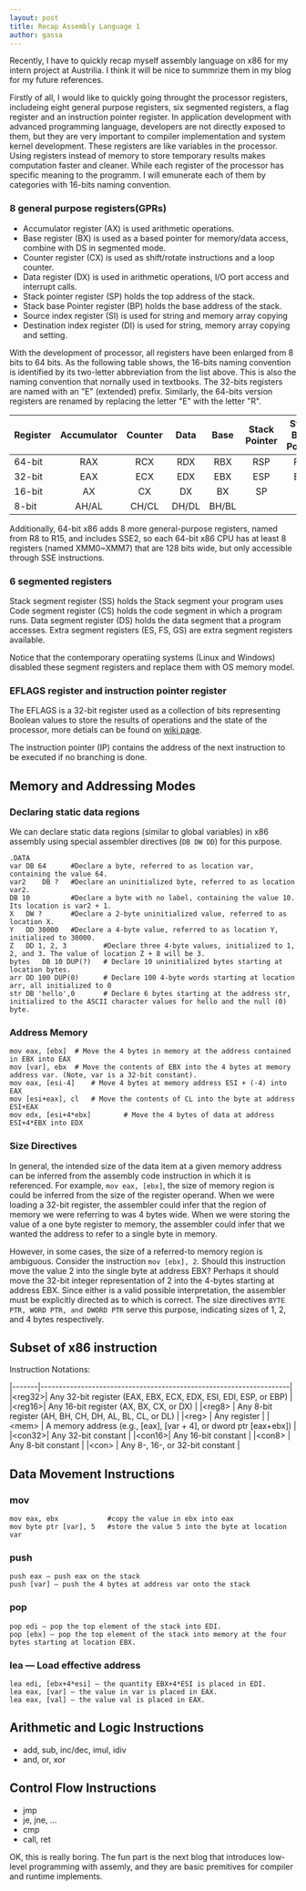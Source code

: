 ```yaml
---
layout: post
title: Recap Assembly Language 1
author: gassa
---
```


Recently, I have to quickly recap myself assembly language on x86 for my intern
project at Austrilia. I think it will be nice to summrize them in my blog for
my future references.

Firstly of all, I would like to quickly going throught the processor registers,
includeing eight general purpose registers, six segmented registers, a flag 
register and an instruction pointer register. In application development with 
advanced programming language, developers are not directly exposed to them, but 
they are very important to compiler implementation and system kernel development. 
These registers are like variables in the processor. Using registers instead of
memory to store temporary results makes computation faster and cleaner. While 
each register of the processor has specific meaning to the programm. I will 
emunerate each of them by categories with 16-bits naming convention.

### 8 general purpose registers(GPRs)
* Accumulator register (AX) is used arithmetic operations.
* Base register (BX) is used as a based pointer for memory/data access, combine with DS in segmented mode.
* Counter register (CX) is used as shift/rotate instructions and a loop counter.
* Data register (DX) is used in arithmetic operations, I/O port access and interrupt calls.
* Stack pointer register (SP) holds the top address of the stack.
* Stack base Pointer register (BP) holds the base address of the stack.
* Source index register (SI) is used for string and memory array copying
* Destination index register (DI) is used for string, memory array copying and setting.

With the development of processor, all registers have been enlarged from 8 bits
to 64 bits.  As the following table shows, the 16-bits naming convention is
identified by its two-letter abbreviation from the list above. This is also the
naming convention that nornally used in textbooks. The 32-bits registers are 
named with an "E" (extended) prefix. Similarly, the 64-bits version registers 
are renamed by replacing the letter "E" with the letter "R". 

|Register|Accumulator|Counter |  Data  |  Base  |Stack Pointer|Stack Base Pointer| Source  |Destination|
|--------|:---------:|:------:|:------:|:------:|:-----------:|:----------------:|:-------:|:---------:|
|64-bit  |RAX        |RCX     |RDX     |RBX     |RSP          |RBP               |RSI      |RDI        |
|32-bit  |EAX        |ECX     |EDX     |EBX     |ESP          |EBP               |ESI      |EDI        |
|16-bit  |AX         |CX      |DX      |BX      |SP           |BP                |SI       |DI         |
|8-bit   |      AH/AL|   CH/CL|   DH/DL|   BH/BL|             |                  |         |           |

Additionally, 64-bit x86 adds 8 more general-purpose registers, named from R8
to R15, and includes SSE2, so each 64-bit x86 CPU has at least 8 registers
(named XMM0~XMM7) that are 128 bits wide, but only accessible through SSE
instructions.  


### 6 segmented registers
Stack segment register (SS) holds the Stack segment your program uses
Code segment register (CS) holds the code segment in which a program runs.
Data segment register (DS) holds the data segment that a program accesses.
Extra segment registers (ES, FS, GS) are extra segment registers available.

Notice that the contemporary operatiing systems (Linux and Windows) disabled
these segment registers and replace them with OS memory model.


### EFLAGS register and instruction pointer register 

The EFLAGS is a 32-bit register used as a collection of bits representing
Boolean values to store the results of operations and the state of the
processor, more detials can be found on [wiki
page](https://en.wikibooks.org/wiki/X86_Assembly/X86_Architecture).

The instruction pointer (IP) contains the address of the next instruction to 
be executed if no branching is done.


## Memory and Addressing Modes

### Declaring static data regions 

We can declare static data regions (similar to global variables) in x86
assembly using special assembler directives (`DB DW DD`) for this purpose.

```assembly
.DATA           
var DB 64      #Declare a byte, referred to as location var, containing the value 64.
var2    DB ?   #Declare an uninitialized byte, referred to as location var2.
DB 10          #Declare a byte with no label, containing the value 10. Its location is var2 + 1.
X   DW ?       #Declare a 2-byte uninitialized value, referred to as location X.
Y   DD 30000   #Declare a 4-byte value, referred to as location Y, initialized to 30000.
Z   DD 1, 2, 3         #Declare three 4-byte values, initialized to 1, 2, and 3. The value of location Z + 8 will be 3.
bytes   DB 10 DUP(?)   # Declare 10 uninitialized bytes starting at location bytes.
arr DD 100 DUP(0)      # Declare 100 4-byte words starting at location arr, all initialized to 0
str DB 'hello',0       # Declare 6 bytes starting at the address str, initialized to the ASCII character values for hello and the null (0) byte.
```

### Address Memory

```assembly
mov eax, [ebx]  # Move the 4 bytes in memory at the address contained in EBX into EAX
mov [var], ebx  # Move the contents of EBX into the 4 bytes at memory address var. (Note, var is a 32-bit constant).
mov eax, [esi-4]    # Move 4 bytes at memory address ESI + (-4) into EAX
mov [esi+eax], cl   # Move the contents of CL into the byte at address ESI+EAX
mov edx, [esi+4*ebx]        # Move the 4 bytes of data at address ESI+4*EBX into EDX
```

### Size Directives

In general, the intended size of the data item at a given memory address can be
inferred from the assembly code instruction in which it is referenced.  For
example, `mov eax, [ebx]`, the size of memory region is could be inferred from
the size of the register operand. When we were loading a 32-bit register, the
assembler could infer that the region of memory we were referring to was 4
bytes wide. When we were storing the value of a one byte register to memory,
the assembler could infer that we wanted the address to refer to a single byte
in memory.

However, in some cases, the size of a referred-to memory region is ambiguous.
Consider the instruction `mov [ebx], 2`. Should this instruction move the value 2
into the single byte at address EBX? Perhaps it should move the 32-bit integer
representation of 2 into the 4-bytes starting at address EBX. Since either is a
valid possible interpretation, the assembler must be explicitly directed as to
which is correct. The size directives `BYTE PTR, WORD PTR, and DWORD PTR` serve
this purpose, indicating sizes of 1, 2, and 4 bytes respectively.



## Subset of x86 instruction

Instruction Notations:


|-------|--------------------------------------------------------------------|
|\<reg32\>| Any 32-bit register (EAX, EBX, ECX, EDX, ESI, EDI, ESP, or EBP)    |
|\<reg16\>| Any 16-bit register (AX, BX, CX, or DX)                            |
|\<reg8\> | Any 8-bit register (AH, BH, CH, DH, AL, BL, CL, or DL)             |
|\<reg\>  | Any register                                                       |
|\<mem\>  | A memory address (e.g., [eax], [var + 4], or dword ptr [eax+ebx])  |
|\<con32\>| Any 32-bit constant                                                |
|\<con16\>| Any 16-bit constant                                                |
|\<con8\> | Any 8-bit constant                                                 |
|\<con\>  | Any 8-, 16-, or 32-bit constant                                    |

## Data Movement Instructions

### mov

```assembly
mov eax, ebx            #copy the value in ebx into eax
mov byte ptr [var], 5   #store the value 5 into the byte at location var
```
### push
```assembly 
push eax — push eax on the stack
push [var] — push the 4 bytes at address var onto the stack
```

### pop
```assembly
pop edi — pop the top element of the stack into EDI.
pop [ebx] — pop the top element of the stack into memory at the four bytes starting at location EBX.
```

### lea — Load effective address
```assembly
lea edi, [ebx+4*esi] — the quantity EBX+4*ESI is placed in EDI.
lea eax, [var] — the value in var is placed in EAX.
lea eax, [val] — the value val is placed in EAX.
```


## Arithmetic and Logic Instructions

* add, sub, inc/dec, imul, idiv
* and, or, xor

## Control Flow Instructions

* jmp
* je, jne, ...
* cmp
* call, ret



OK, this is really boring. The fun part is the next blog that introduces low-level
programming with assemly, and they are basic premitives for compiler and 
runtime implements.







